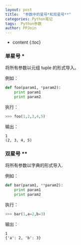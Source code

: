 ```yaml
---
layout: post
title:  "参数中的星号*和双星号**"
categories: Python笔记
tags:  Python参数
author: PPJoin
---
```


* content
{:toc}

### 单星号 \*

将所有参数以元组 tuple 的形式导入。

例如：

```python
def foo(param1, *param2):
    print param1
    print param2
```

执行：

```python
>>> foo(1,2,3,4,5)
```

输出：

```
1
(2, 3, 4, 5)
```

### 双星号 \*\*

将所有参数以字典的形式导入.

例如：

```python
def bar(param1, **param2):
    print param1
    print param2
```
执行：

```python
>>> bar(1,a=2,b=3)
```

输出：

```
1
{'a': 2, 'b': 3}
```